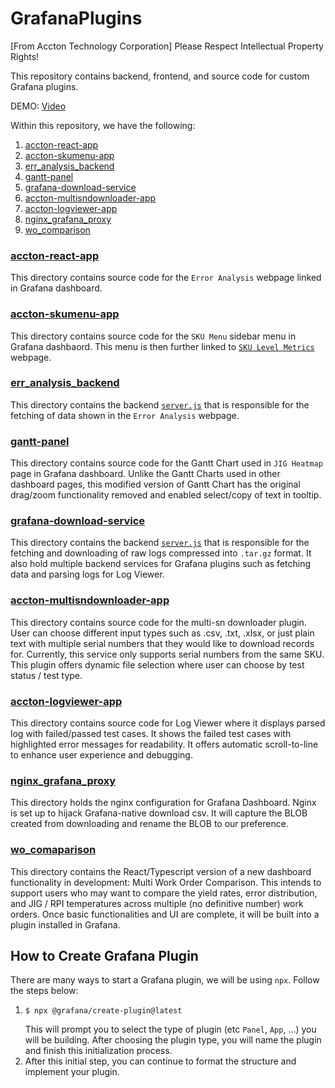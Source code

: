 # GrafanaPlugins

[From Accton Technology Corporation] Please Respect Intellectual Property Rights!

This repository contains backend, frontend, and source code for custom Grafana plugins.

DEMO: [Video](https://drive.google.com/file/d/1h5CH8q7yaH8EqP9QwJSjmo0Yy2w-zU5x/view?usp=drive_link)


Within this repository, we have the following:
1. [accton-react-app](./accton-react-app/)
2. [accton-skumenu-app](./accton-skumenu-app/)
3. [err_analysis_backend](./error_analysis_backend/)
4. [gantt-panel](./gantt-panel/)
5. [grafana-download-service](./grafana-download-service/)
6. [accton-multisndownloader-app](./accton-multisndownloader-app/)
7. [accton-logviewer-app](./accton-logviewer-app/)
8. [nginx_grafana_proxy](./nginx_grafana_proxy/)
9. [wo_comparison](./wo_comparison/)


### [accton-react-app](./accton-react-app/)
This directory contains source code for the `Error Analysis` webpage linked in Grafana dashboard. 

### [accton-skumenu-app](./accton-skumenu-app/)
This directory contains source code for the `SKU Menu` sidebar menu in Grafana dashbaord. This menu is then further linked to [`SKU Level Metrics`](http://61.219.235.16:8136/d/2a2a2c67-e2cc-4523-8b5a-615e1cdb5e5d/sku-level?) webpage.

### [err_analysis_backend](./error_analysis_backend/)
This directory contains the backend [`server.js`](./error_analysis_backend/server.js) that is responsible for the fetching of data shown in the `Error Analysis` webpage.

### [gantt-panel](./gantt-panel/)
This directory contains source code for the Gantt Chart used in `JIG Heatmap` page in Grafana dashboard. Unlike the Gantt Charts used in other dashboard pages, this modified version of Gantt Chart has the original drag/zoom functionality removed and enabled select/copy of text in tooltip.

### [grafana-download-service](./grafana-download-service/)
This directory contains the backend [`server.js`](./grafana-download-service/server.js) that is responsible for the fetching and downloading of raw logs compressed into `.tar.gz` format. It also hold multiple backend services for Grafana plugins such as fetching data and parsing logs for Log Viewer.

### [accton-multisndownloader-app](./accton-multisndownloader-app/)
This directory contains source code for the multi-sn downloader plugin. User can choose different input types such as .csv, .txt, .xlsx, or just plain text with multiple serial numbers that they would like to download records for. Currently, this service only supports serial numbers from the same SKU. This plugin offers dynamic file selection where user can choose by test status / test type.

### [accton-logviewer-app](./accton-logviewer-app/)
This directory contains source code for Log Viewer where it displays parsed log with failed/passed test cases. It shows the failed test cases with highlighted error messages for readability. It offers automatic scroll-to-line to enhance user experience and debugging.

### [nginx_grafana_proxy](./nginx_grafana_proxy/)
This directory holds the nginx configuration for Grafana Dashboard. Nginx is set up to hijack Grafana-native download csv. It will capture the BLOB created from downloading and rename the BLOB to our preference.

### [wo_comaparison](./wo_comparison/)
This directory contains the React/Typescript version of a new dashboard functionality in development: Multi Work Order Comparison. This intends to support users who may want to compare the yield rates, error distribution, and JIG / RPI temperatures across multiple (no definitive number) work orders. Once basic functionalities and UI are complete, it will be built into a plugin installed in Grafana.

## How to Create Grafana Plugin
There are many ways to start a Grafana plugin, we will be using `npx`. Follow the steps below:
1.  ```
    $ npx @grafana/create-plugin@latest
    ```
    This will prompt you to select the type of plugin (etc `Panel`, `App`, ...) you will be building. After choosing the plugin type, you will name the plugin and finish this initialization process.
2. After this initial step, you can continue to format the structure and implement your plugin.

